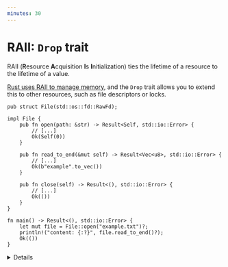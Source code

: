 ```yaml
---
minutes: 30
---
```


# RAII: `Drop` trait

RAII (**R**esource **A**cquisition **I**s **I**nitialization) ties the lifetime
of a resource to the lifetime of a value.

[Rust uses RAII to manage memory](https://doc.rust-lang.org/rust-by-example/scope/raii.html),
and the `Drop` trait allows you to extend this to other resources, such as file
descriptors or locks.

```rust,editable
pub struct File(std::os::fd::RawFd);

impl File {
    pub fn open(path: &str) -> Result<Self, std::io::Error> {
        // [...]
        Ok(Self(0))
    }

    pub fn read_to_end(&mut self) -> Result<Vec<u8>, std::io::Error> {
        // [...]
        Ok(b"example".to_vec())
    }

    pub fn close(self) -> Result<(), std::io::Error> {
        // [...]
        Ok(())
    }
}

fn main() -> Result<(), std::io::Error> {
    let mut file = File::open("example.txt")?;
    println!("content: {:?}", file.read_to_end()?);
    Ok(())
}
```

<details>

- This example shows how easy it is to forget releasing a file descriptor when
  managing it manually. The code as written does not call `file.close()`. Did
  anyone in the class notice?

- To release the file descriptor correctly, `file.close()` must be called after
  the last use — and also in early-return paths in case of errors.

- Instead of relying on the user to call `close()`, we can implement the `Drop`
  trait to release the resource automatically. This ties cleanup to the lifetime
  of the `File` value.

  ```rust,compile_fail
  impl Drop for File {
      fn drop(&mut self) {
          println!("release file descriptor automatically");
      }
  }
  ```

- Note that `Drop::drop` cannot return errors. Any fallible logic must be
  handled internally or ignored. In the standard library, errors returned while
  closing an owned file descriptor during `Drop` are silently discarded:
  <https://doc.rust-lang.org/src/std/os/fd/owned.rs.html#169-196>

- If both `drop()` and `close()` exist, the file descriptor may be released
  twice. To avoid this, remove `close()` and rely solely on `Drop`.

- When is `Drop::drop` called?

  Normally, when the `file` variable in `main` goes out of scope (either on
  return or due to a panic), `drop()` is called automatically.

  If the file is moved into another function, for example `read_all()`, the
  value is dropped when that function returns — not in `main`.

  In contrast, C++ runs destructors in the original scope even for moved-from
  values.

- The same mechanism powers `std::mem::drop`:

  ```rust
  pub fn drop<T>(_x: T) {}
  ```

  You can use it to force early destruction of a value before its natural end of
  scope.

- Insert `panic!("oops")` at the start of `read_to_end()` to show that `drop()`
  still runs during unwinding.

- There are cases where destructors will not run:
  - If a destructor itself panics during unwinding, the program aborts
    immediately.
  - If the program exits with `std::process::exit()` or is compiled with the
    `abort` panic strategy, destructors are skipped.

### More to Explore

The `Drop` trait has another important limitation: it is not `async`.

This means you cannot `await` inside a destructor, which is often needed when
cleaning up asynchronous resources like sockets, database connections, or tasks
that must signal completion to another system.

- Learn more:
  <https://rust-lang.github.io/async-fundamentals-initiative/roadmap/async_drop.html>
- There is an experimental `AsyncDrop` trait available on nightly:
  <https://doc.rust-lang.org/nightly/std/future/trait.AsyncDrop.html>

</details>
